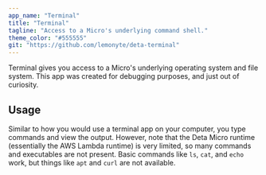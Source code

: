 ```yaml
---
app_name: "Terminal"
title: "Terminal"
tagline: "Access to a Micro's underlying command shell."
theme_color: "#555555"
git: "https://github.com/lemonyte/deta-terminal"
---
```


Terminal gives you access to a Micro's underlying operating system and file system.
This app was created for debugging purposes, and just out of curiosity.

## Usage

Similar to how you would use a terminal app on your computer, you type commands and view the output.
However, note that the Deta Micro runtime (essentially the AWS Lambda runtime) is very limited, so many commands and executables are not present.
Basic commands like `ls`, `cat`, and `echo` work, but things like `apt` and `curl` are not available.
